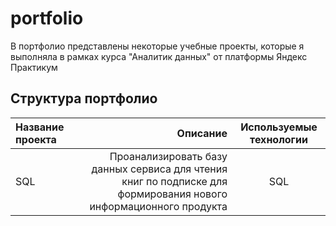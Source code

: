 # portfolio
В портфолио представлены некоторые учебные проекты, которые я выполняла в рамках курса "Аналитик данных" от платформы Яндекс Практикум

## Структура портфолио
| Название проекта | Описание | Используемые технологии |
| :-------------------- | ---------------------: |:---------------------------:|
| SQL | Проанализировать базу данных сервиса для чтения книг по подписке для формирования нового информационного продукта | SQL |
